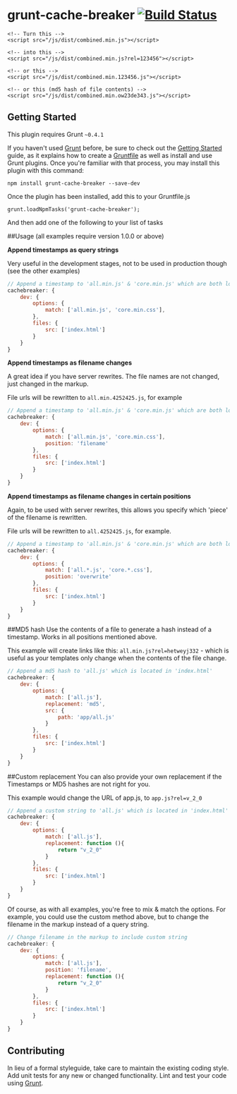 # grunt-cache-breaker [![Build Status](https://travis-ci.org/shakyShane/grunt-cache-breaker.png?branch=master)](https://travis-ci.org/shakyShane/grunt-cache-breaker)


    <!-- Turn this -->
    <script src="/js/dist/combined.min.js"></script>

    <!-- into this -->
    <script src="/js/dist/combined.min.js?rel=123456"></script>

    <!-- or this -->
    <script src="/js/dist/combined.min.123456.js"></script>

    <!-- or this (md5 hash of file contents) -->
    <script src="/js/dist/combined.min.ow23de343.js"></script>


## Getting Started

This plugin requires Grunt `~0.4.1`

If you haven't used [Grunt](http://gruntjs.com/) before, be sure to check out the [Getting Started](http://gruntjs.com/getting-started) guide, as it explains how to create a [Gruntfile](http://gruntjs.com/sample-gruntfile) as well as install and use Grunt plugins. Once you're familiar with that process, you may install this plugin with this command:

```shell
npm install grunt-cache-breaker --save-dev
```
Once the plugin has been installed, add this to your Gruntfile.js

    grunt.loadNpmTasks('grunt-cache-breaker');

And then add one of the following to your list of tasks

##Usage (all examples require version 1.0.0 or above)

**Append timestamps as query strings**

Very useful in the development stages, not to be used in production though (see the other examples)

```js
// Append a timestamp to 'all.min.js' & 'core.min.js' which are both located in 'index.html'
cachebreaker: {
    dev: {
        options: {
            match: ['all.min.js', 'core.min.css'],
        },
        files: {
            src: ['index.html']
        }
    }
}
```

**Append timestamps as filename changes**

A great idea if you have server rewrites. The file names are not changed, just changed in the markup.

File urls will be rewritten to `all.min.4252425.js`, for example

```js
// Append a timestamp to 'all.min.js' & 'core.min.js' which are both located in 'index.html'
cachebreaker: {
    dev: {
        options: {
            match: ['all.min.js', 'core.min.css'],
            position: 'filename'
        },
        files: {
            src: ['index.html']
        }
    }
}
```

**Append timestamps as filename changes in certain positions**

Again, to be used with server rewrites, this allows you specify which 'piece' of the filename is rewritten.

File urls will be rewritten to `all.4252425.js`, for example.

```js
// Append a timestamp to 'all.min.js' & 'core.min.js' which are both located in 'index.html'
cachebreaker: {
    dev: {
        options: {
            match: ['all.*.js', 'core.*.css'],
            position: 'overwrite'
        },
        files: {
            src: ['index.html']
        }
    }
}
```

##MD5 hash
Use the contents of a file to generate a hash instead of a timestamp. Works in all positions mentioned above.

This example will create links like this: `all.min.js?rel=hetweyj332` - which is useful as your templates only change
when the contents of the file change.

```js
// Append a md5 hash to 'all.js' which is located in 'index.html'
cachebreaker: {
    dev: {
        options: {
            match: ['all.js'],
            replacement: 'md5',
            src: {
                path: 'app/all.js'
            }
        },
        files: {
            src: ['index.html']
        }
    }
}
```

##Custom replacement
You can also provide your own replacement if the Timestamps or MD5 hashes are not right for you.

This example would change the URL of app.js, to `app.js?rel=v_2_0`

```js
// Append a custom string to 'all.js' which is located in 'index.html'
cachebreaker: {
    dev: {
        options: {
            match: ['all.js'],
            replacement: function (){
                return "v_2_0"
            }
        },
        files: {
            src: ['index.html']
        }
    }
}
```

Of course, as with all examples, you're free to mix & match the options. For example, you could use
the custom method above, but to change the filename in the markup instead of a query string.

```js
// Change filename in the markup to include custom string
cachebreaker: {
    dev: {
        options: {
            match: ['all.js'],
            position: 'filename',
            replacement: function (){
                return "v_2_0"
            }
        },
        files: {
            src: ['index.html']
        }
    }
}
```


## Contributing
In lieu of a formal styleguide, take care to maintain the existing coding style. Add unit tests for any new or changed functionality. Lint and test your code using [Grunt](http://gruntjs.com/).

